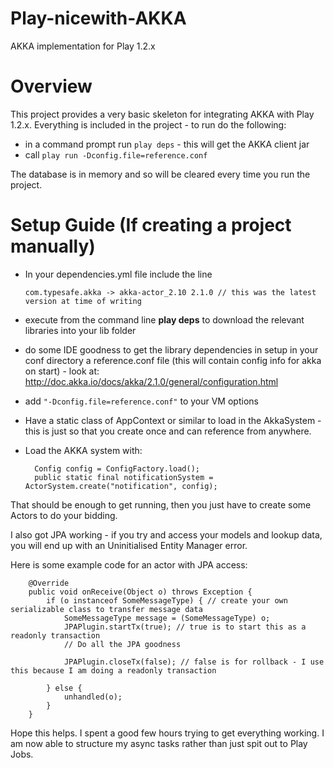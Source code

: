 Play-nicewith-AKKA
==================

AKKA implementation for Play 1.2.x
# Overview
This project provides a very basic skeleton for integrating AKKA with Play 1.2.x. Everything is included in the project - to run do the following:
- in a command prompt run `play deps` - this will get the AKKA client jar
- call 
	`play run -Dconfig.file=reference.conf`

The database is in memory and so will be cleared every time you run the project.

# Setup Guide (If creating a project manually)

- In your dependencies.yml file include the line

  `com.typesafe.akka -> akka-actor_2.10 2.1.0 // this was the latest version at time of writing`

- execute from the command line **play deps** to download the relevant libraries into your lib folder
- do some IDE goodness to get the library dependencies in
setup in your conf directory a reference.conf file (this will contain config info for akka on start) - look at: http://doc.akka.io/docs/akka/2.1.0/general/configuration.html
- add `"-Dconfig.file=reference.conf"` to your VM options
- Have a static class of AppContext or similar to load in the AkkaSystem - this is just so that you create once and can reference from anywhere.
- Load the AKKA system with:

	    Config config = ConfigFactory.load();
	    public static final notificationSystem = ActorSystem.create("notification", config);

That should be enough to get running, then you just have to create some Actors to do your bidding.

I also got JPA working - if you try and access your models and lookup data, you will end up with an Uninitialised Entity Manager error.

Here is some example code for an actor with JPA access:

	    @Override
	    public void onReceive(Object o) throws Exception {
		    if (o instanceof SomeMessageType) { // create your own serializable class to transfer message data
		        SomeMessageType message = (SomeMessageType) o;
		        JPAPlugin.startTx(true); // true is to start this as a readonly transaction
		        // Do all the JPA goodness
		    
		        JPAPlugin.closeTx(false); // false is for rollback - I use this because I am doing a readonly transaction
		    
		    } else {
		        unhandled(o);
		    }
	    }

Hope this helps. I spent a good few hours trying to get everything working. I am now able to structure my async tasks rather than just spit out to Play Jobs.
